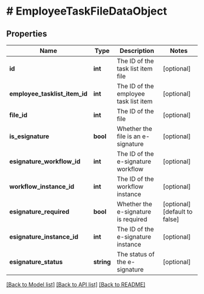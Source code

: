 # # EmployeeTaskFileDataObject

## Properties

Name | Type | Description | Notes
------------ | ------------- | ------------- | -------------
**id** | **int** | The ID of the task list item file | [optional]
**employee_tasklist_item_id** | **int** | The ID of the employee task list item | [optional]
**file_id** | **int** | The ID of the file | [optional]
**is_esignature** | **bool** | Whether the file is an e-signature | [optional]
**esignature_workflow_id** | **int** | The ID of the e-signature workflow | [optional]
**workflow_instance_id** | **int** | The ID of the workflow instance | [optional]
**esignature_required** | **bool** | Whether the e-signature is required | [optional] [default to false]
**esignature_instance_id** | **int** | The ID of the e-signature instance | [optional]
**esignature_status** | **string** | The status of the e-signature | [optional]

[[Back to Model list]](../../README.md#models) [[Back to API list]](../../README.md#endpoints) [[Back to README]](../../README.md)
